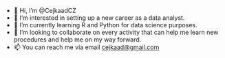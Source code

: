 - 👋 Hi, I’m @CejkaadCZ
- 👀 I’m interested in setting up a new career as a data analyst.
- 🌱 I’m currently learning R and Python for data science purposes.
- 💞️ I’m looking to collaborate on every activity that can help me learn new procedures and help me on my way forward. 
- 📫 You can reach me via email cejkaad@gmail.com
<!---
CejkaadCZ/CejkaadCZ is a ✨ special ✨ repository because its `README.md` (this file) appears on your GitHub profile.
You can click the Preview link to take a look at your changes.
--->
